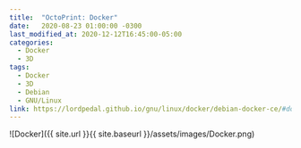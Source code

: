 ```yaml
---
title:  "OctoPrint: Docker"
date:   2020-08-23 01:00:00 -0300
last_modified_at: 2020-12-12T16:45:00-05:00
categories:
  - Docker
  - 3D
tags:
  - Docker
  - 3D
  - Debian
  - GNU/Linux
link: https://lordpedal.github.io/gnu/linux/docker/debian-docker-ce/#docker-octoprint
---
```


![Docker]({{ site.url }}{{ site.baseurl }}/assets/images/Docker.png)
